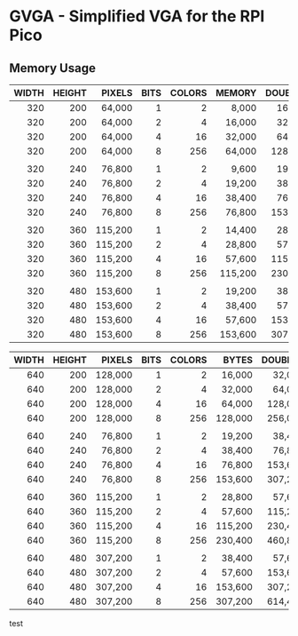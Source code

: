 # GVGA - Simplified VGA for the RPI Pico

## Memory Usage

| WIDTH  | HEIGHT  | PIXELS | BITS | COLORS | MEMORY | DOUBLED |
|-------:|--------:|--------:|-----:|------:|-------:|---:|
| 320     | 200  | 64,000 | 1 | 2 | 8,000 | 16,000
| 320      | 200  | 64,000 | 2 | 4 |16,000 | 32,000
| 320     | 200 | 64,000 | 4 | 16 | 32,000 | 64,000
| 320   | 200 | 64,000 | 8 | 256 | 64,000 | 128,000
| | | | | | | |
| 320     | 240  | 76,800 | 1 | 2 | 9,600 | 19,200
| 320      | 240  | 76,800 | 2 | 4 |19,200 | 38,400
| 320     | 240 | 76,800 | 4 | 16 | 38,400 | 76,800
| 320   | 240 | 76,800 | 8 | 256 | 76,800 | 153,600
| | | | | | | |
| 320     | 360  | 115,200 | 1 | 2 | 14,400 | 28,800
| 320      | 360  | 115,200 | 2 | 4 | 28,800 | 57,600
| 320     | 360 | 115,200 | 4 | 16 | 57,600 | 115,200
| 320   | 360 | 115,200 | 8 | 256 | 115,200 | 230,400
| | | | | | | |
| 320     | 480  | 153,600 | 1 | 2 | 19,200 | 38,400
| 320      | 480  | 153,600 | 2 | 4 | 38,400 | 57,600
| 320     | 480 | 153,600 | 4 | 16 | 57,600 | 153,600
| 320   | 480 | 153,600 | 8 | 256 | 153,600 | 307,200

| WIDTH  | HEIGHT  | PIXELS | BITS | COLORS | BYTES | DOUBLED
|-------:|--------:|--------:|-----:|------:|-------:|---:|
| 640     | 200  | 128,000 | 1 | 2 | 16,000 | 32,000
| 640      | 200  | 128,000 | 2 | 4 |32,000 |64,000
| 640     | 200 | 128,000 | 4 | 16 | 64,000 |128,000
| 640   | 200 | 128,000 | 8 | 256 | 128,000 |256,000
| | | | | | | |
| 640     | 240  | 76,800 | 1 | 2 | 19,200 | 38,400
| 640      | 240  | 76,800 | 2 | 4 | 38,400 |76,800
| 640     | 240 | 76,800 | 4 | 16 | 76,800 |153,600
| 640   | 240 | 76,800 | 8 | 256 | 153,600 |307,200
| | | | | | | |
| 640     | 360  | 115,200 | 1 | 2 | 28,800 | 57,600
| 640      | 360  | 115,200 | 2 | 4 | 57,600 |115,200
| 640     | 360 | 115,200 | 4 | 16 | 115,200 |230,400
| 640   | 360 | 115,200 | 8 | 256 | 230,400 |460,800
| | | | | | | |
| 640     | 480  | 307,200 | 1 | 2 | 38,400 |57,600
| 640      | 480  | 307,200 | 2 | 4 | 57,600 |153,600
| 640     | 480 | 307,200 | 4 | 16 | 153,600 |307,200
| 640   | 480 | 307,200 | 8 | 256 | 307,200 |614,400
test


